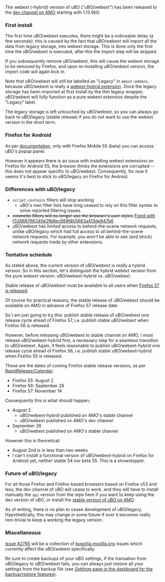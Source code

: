 The webext (-hybrid) version of uBO ("uBO/webext") has been released to the [dev channel on AMO](https://addons.mozilla.org/en-US/firefox/addon/ublock-origin/versions/beta) starting with 1.13.9b0.

### First install

The first time uBO/webext executes, there might be a noticeable delay (a few seconds): this is caused by the fact that uBO/webext will import all the data from legacy storage, into webext storage. This is done only the first time the uBO/webext is executed, after this the import step will be skipped.

If you subsequently remove uBO/webext, this will cause the webext storage to be removed by Firefox, and upon re-installing uBO/webext version, the import code will again kick in.

Note that uBO/webext will still be labelled as "Legacy" in `about:addons`, because uBO/webext is really a [webext-hybrid extension](https://developer.mozilla.org/en-US/Add-ons/WebExtensions/Embedded_WebExtensions). Once the legacy storage has been imported at first install by the thin legacy wrapper, uBO/webext will fully function as a pure webext extension despite the "Legacy" label.

The legacy storage is left untouched by uBO/webext, so you can always go back to uBO/legacy (stable release) if you do not want to use the webext version in the short term.

### Firefox for Android

As per [documentation](https://developer.mozilla.org/en-US/Add-ons/WebExtensions/Differences_between_desktop_and_Android), only with Firefox Mobile 55 (beta) you can access uBO's popup panel.

However it appears there is an issue with installing webext extensions on Firefox for Android 55, the browser thinks the extensions are corrupted -- this does not appear specific to uBO/webext. Consequently, for now it seems it's best to stick to uBO/legacy on Firefox for Android.

### Differences with uBO/legacy

- `script:contains` filters will stop working
    - uBO's own filter lists have long ceased to rely on this filter syntax to solve reported filtering issues.
- ~~cosmetic filters will no longer use the browser's user styles~~ [Fixed with f32868766340e2fb8ec689f4b5683a413de847b6](https://github.com/gorhill/uBlock/commit/f32868766340e2fb8ec689f4b5683a413de847b6)
- uBO/webext has limited access to behind-the-scene network requests, unlike uBO/legacy which had full access to all behind-the-scene network requests. For example, you won't be able to see (and block) network requests made by other extensions.

### Tentative schedule

As stated above, the current version of uBO/webext is _really_ a hybrid version. So in this section, let's distinguish the hybrid webext version from the pure webext version: uBO/webext-hybrid vs. uBO/webext.

Stable release of uBO/webext must be available to all users when [Firefox 57 is released](https://blog.mozilla.org/addons/2017/02/16/the-road-to-firefox-57-compatibility-milestones/).

Of course for practical reasons, the stable release of uBO/webext should be available on AMO in advance of Firefox 57 release date.

So I am just going to try this: publish stable release of uBO/webext one release cycle ahead of Firefox 57, i.e. publish stable uBO/webext when Firefox 56 is released.

However, before releasing uBO/webext to stable channel on AMO, I must release uBO/webext-hybrid first, a necessary step for a seamless transition to uBO/webext. Again, it feels reasonable to publish uBO/webext-hybrid one release cycle ahead of Firefox 56, i.e. publish stable uBO/webext-hybrid when Firefox 55 is released.

These are the dates of coming Firefox stable release versions, as per [RapidRelease/Calendar](https://wiki.mozilla.org/RapidRelease/Calendar):

- Firefox 55: August 2
- Firefox 56: September 26
- Firefox 57: November 14

Consequently this is what should happen:

- August 2
    - uBO/webext-hybrid published on AMO's stable channel
    - uBO/webext published on AMO's dev channel
- September 26
    - uBO/webext published on AMO's stable channel

However this is theoretical:
- August 2nd is in less than two weeks
- I can't install a functional version of uBO/webext-hybrid on Firefox for Android yet, neither stable 54 nor beta 55. This is a showstopper.

### Future of uBO/legacy

For all those Firefox and Firefox-based browsers based on Firefox v53 and less, the dev channel of uBO will cease to work, and they will have to install manually the `xpi` version from the repo here if you want to keep using the dev version of uBO, or install the [stable version of uBO on AMO](https://addons.mozilla.org/en-US/firefox/addon/ublock-origin/).

As of writing, there is no plan to cease development of uBO/legacy. Hypothetically, this may change in some future if ever it becomes really non-trivial to keep a working the legacy version.

### Miscellaneous

[Issue #2795](https://github.com/gorhill/uBlock/issues/2795) will be a collection of [bugzilla.mozilla.org](https://bugzilla.mozilla.org/) issues which currently affect the uBO/webext specifically.

Be sure to create backups of your uBO settings, if the transation from uBO/legacy to uBO/webext fails, you can always just restore all your settings from the backup file (see [_Settings_ pane in the dashboard for the backup/restore features](https://github.com/gorhill/uBlock/wiki/Dashboard:-Settings#backuprestore-section)).